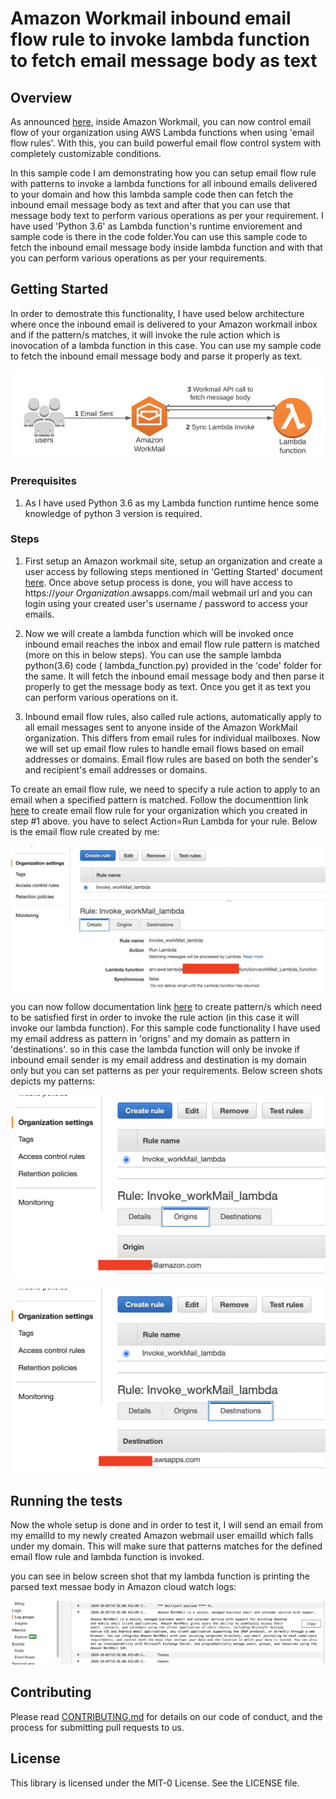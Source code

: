 # Amazon Workmail inbound email flow rule to invoke lambda function to fetch email message body as text

## Overview

As announced [here](https://aws.amazon.com/about-aws/whats-new/2020/05/control-your-email-flows-in-amazon-workmail-using-aws-lambda/), inside Amazon Workmail, you can now control email flow of your organization using AWS Lambda functions when using 'email flow rules'. With this, you can build powerful email flow control system with completely customizable conditions.   

In this sample code I am demonstrating how you can setup email flow rule with patterns to invoke a lambda functions for all inbound emails delivered to your domain and how this lambda sample code then can fetch the inbound email message body as text and after that you can use that message body text to perform various operations as per your requirement. I have used 'Python 3.6' as Lambda function's runtime enviorement and sample code is there in the code folder.You can use this sample code to fetch the inbound email message body inside lambda function and with that you can perform various operations as per your requirements. 

## Getting Started

In order to demostrate this functionality, I have used below architecture where once the inbound email is delivered to your Amazon workmail inbox and if the pattern/s matches, it will invoke the rule action which is inovocation of a lambda function in this case. You can use my sample code to fetch the inbound email message body and parse it properly as text. 

![architecture](./images/Workmail_Lambda.png)


### Prerequisites

1. As I have used Python 3.6 as my Lambda function runtime hence some knowledge of python 3 version is required.

### Steps

1. First setup an Amazon workmail site, setup an organization and create a user access by following steps mentioned in 'Getting Started' document [here](https://docs.aws.amazon.com/workmail/latest/adminguide/howto-start.html). Once above setup process is done, you will have access to https://*your Organization*.awsapps.com/mail webmail url and you can login using your created user's username / password to access your emails.

2. Now we will create a lambda function which will be invoked once inbound email reaches the inbox and email flow rule pattern is matched (more on this in below steps). You can use the sample lambda python(3.6) code ( lambda_function.py) provided in the 'code' folder for the same. It will fetch the inbound email message body and then parse it properly to get the message body as text. Once you get it as text you can perform various operations on it.


3. Inbound email flow rules, also called rule actions, automatically apply to all email messages sent to anyone inside of the Amazon WorkMail organization. This differs from email rules for individual mailboxes. Now we will set up email flow rules to handle email flows based on email addresses or domains. Email flow rules are based on both the sender's and recipient's email addresses or domains.

To create an email flow rule, we need to specify a rule action to apply to an email when a specified pattern is matched. Follow the documenttion link [here](https://docs.aws.amazon.com/workmail/latest/adminguide/email-flows.html#email-flows-rule-actions) to create email flow rule for your organization which you created in step #1 above. you have to select Action=Run Lambda for your rule. Below is the email flow rule created by me:

![Email Flow Rule](./images/email_rule_1.png)

you can now follow documentation link [here](https://docs.aws.amazon.com/workmail/latest/adminguide/email-flows.html#email-flows-patterns) to create pattern/s which need to be satisfied first in order to invoke the rule action (in this case it will invoke our lambda function). For this sample code functionality I have used my email address as pattern in 'origns' and my domain as pattern in 'destinations'. so in this case the lambda function will only be invoke if inbound email sender is my email address and destination is my domain only but you can set patterns as per your requirements. Below screen shots depicts my patterns:

![Origin pattern](./images/email_rule_2.png)

![Destnation pattern](./images/email_rule_3.png)


## Running the tests

Now the whole setup is done and in order to test it, I will send an email from my emailId to my newly created Amazon webmail user emailId which falls under my domain. This will make sure that patterns matches for the defined email flow rule and lambda function is invoked.

you can see in below screen shot that my lambda function is printing the parsed text messae body in Amazon cloud watch logs:

![parsed message body text](./images/email_rule_message_log.png)


## Contributing

Please read [CONTRIBUTING.md](https://gist.github.com/PurpleBooth/b24679402957c63ec426) for details on our code of conduct, and the process for submitting pull requests to us.


## License

This library is licensed under the MIT-0 License. See the LICENSE file.



